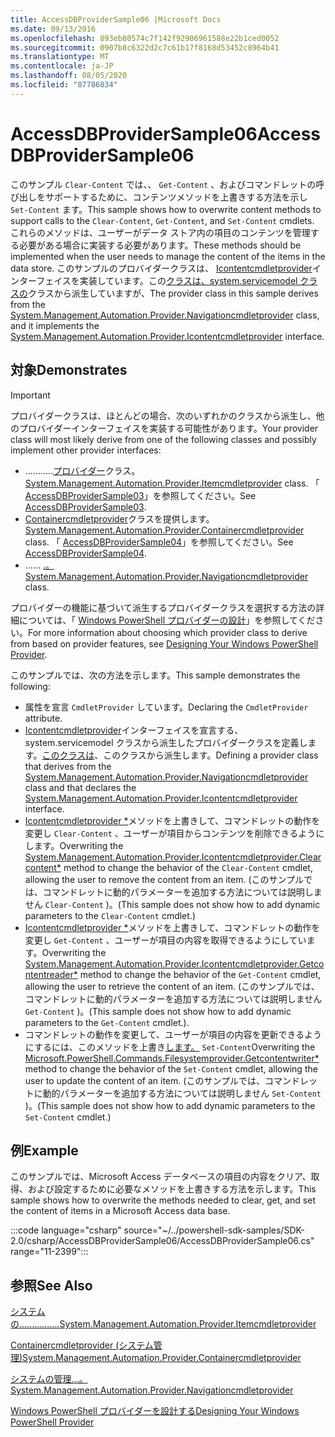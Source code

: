 ```yaml
---
title: AccessDBProviderSample06 |Microsoft Docs
ms.date: 09/13/2016
ms.openlocfilehash: 893eb80574c7f142f92906961588e22b1ced0052
ms.sourcegitcommit: 0907b8c6322d2c7c61b17f8168d53452c8964b41
ms.translationtype: MT
ms.contentlocale: ja-JP
ms.lasthandoff: 08/05/2020
ms.locfileid: "87786834"
---
```

# <a name="accessdbprovidersample06"></a><span data-ttu-id="af890-102">AccessDBProviderSample06</span><span class="sxs-lookup"><span data-stu-id="af890-102">AccessDBProviderSample06</span></span>

<span data-ttu-id="af890-103">このサンプル `Clear-Content` では、、 `Get-Content` 、およびコマンドレットの呼び出しをサポートするために、コンテンツメソッドを上書きする方法を示し `Set-Content` ます。</span><span class="sxs-lookup"><span data-stu-id="af890-103">This sample shows how to overwrite content methods to support calls to the `Clear-Content`, `Get-Content`, and `Set-Content` cmdlets.</span></span> <span data-ttu-id="af890-104">これらのメソッドは、ユーザーがデータ ストア内の項目のコンテンツを管理する必要がある場合に実装する必要があります。</span><span class="sxs-lookup"><span data-stu-id="af890-104">These methods should be implemented when the user needs to manage the content of the items in the data store.</span></span> <span data-ttu-id="af890-105">このサンプルのプロバイダークラスは、 [Icontentcmdletprovider](/dotnet/api/System.Management.Automation.Provider.IContentCmdletProvider)インターフェイスを実装しています。この[クラスは、system.servicemodel クラスの](/dotnet/api/System.Management.Automation.Provider.NavigationCmdletProvider)クラスから派生していますが、</span><span class="sxs-lookup"><span data-stu-id="af890-105">The provider class in this sample derives from the [System.Management.Automation.Provider.Navigationcmdletprovider](/dotnet/api/System.Management.Automation.Provider.NavigationCmdletProvider) class, and it implements the [System.Management.Automation.Provider.Icontentcmdletprovider](/dotnet/api/System.Management.Automation.Provider.IContentCmdletProvider) interface.</span></span>

## <a name="demonstrates"></a><span data-ttu-id="af890-106">対象</span><span class="sxs-lookup"><span data-stu-id="af890-106">Demonstrates</span></span>

> [!IMPORTANT]
> <span data-ttu-id="af890-107">プロバイダークラスは、ほとんどの場合、次のいずれかのクラスから派生し、他のプロバイダーインターフェイスを実装する可能性があります。</span><span class="sxs-lookup"><span data-stu-id="af890-107">Your provider class will most likely derive from one of the following classes and possibly implement other provider interfaces:</span></span>
>
> - <span data-ttu-id="af890-108">...........[プロバイダー](/dotnet/api/System.Management.Automation.Provider.ItemCmdletProvider)クラス。</span><span class="sxs-lookup"><span data-stu-id="af890-108">[System.Management.Automation.Provider.Itemcmdletprovider](/dotnet/api/System.Management.Automation.Provider.ItemCmdletProvider) class.</span></span> <span data-ttu-id="af890-109">「 [AccessDBProviderSample03](./accessdbprovidersample03.md)」を参照してください。</span><span class="sxs-lookup"><span data-stu-id="af890-109">See [AccessDBProviderSample03](./accessdbprovidersample03.md).</span></span>
> - <span data-ttu-id="af890-110">[Containercmdletprovider](/dotnet/api/System.Management.Automation.Provider.ContainerCmdletProvider)クラスを提供します。</span><span class="sxs-lookup"><span data-stu-id="af890-110">[System.Management.Automation.Provider.Containercmdletprovider](/dotnet/api/System.Management.Automation.Provider.ContainerCmdletProvider) class.</span></span> <span data-ttu-id="af890-111">「 [AccessDBProviderSample04](./accessdbprovidersample04.md)」を参照してください。</span><span class="sxs-lookup"><span data-stu-id="af890-111">See [AccessDBProviderSample04](./accessdbprovidersample04.md).</span></span>
> - <span data-ttu-id="af890-112">...... [.。](/dotnet/api/System.Management.Automation.Provider.NavigationCmdletProvider)</span><span class="sxs-lookup"><span data-stu-id="af890-112">[System.Management.Automation.Provider.Navigationcmdletprovider](/dotnet/api/System.Management.Automation.Provider.NavigationCmdletProvider) class.</span></span>
>
> <span data-ttu-id="af890-113">プロバイダーの機能に基づいて派生するプロバイダークラスを選択する方法の詳細については、「 [Windows PowerShell プロバイダーの設計](./provider-types.md)」を参照してください。</span><span class="sxs-lookup"><span data-stu-id="af890-113">For more information about choosing which provider class to derive from based on provider features, see [Designing Your Windows PowerShell Provider](./provider-types.md).</span></span>

<span data-ttu-id="af890-114">このサンプルでは、次の方法を示します。</span><span class="sxs-lookup"><span data-stu-id="af890-114">This sample demonstrates the following:</span></span>

- <span data-ttu-id="af890-115">属性を宣言 `CmdletProvider` しています。</span><span class="sxs-lookup"><span data-stu-id="af890-115">Declaring the `CmdletProvider` attribute.</span></span>
- <span data-ttu-id="af890-116">[Icontentcmdletprovider](/dotnet/api/System.Management.Automation.Provider.IContentCmdletProvider)インターフェイスを宣言する、system.servicemodel クラスから派生したプロバイダークラスを定義します。[このクラスは](/dotnet/api/System.Management.Automation.Provider.NavigationCmdletProvider)、このクラスから派生します。</span><span class="sxs-lookup"><span data-stu-id="af890-116">Defining a provider class that derives from the [System.Management.Automation.Provider.Navigationcmdletprovider](/dotnet/api/System.Management.Automation.Provider.NavigationCmdletProvider) class and that declares the [System.Management.Automation.Provider.Icontentcmdletprovider](/dotnet/api/System.Management.Automation.Provider.IContentCmdletProvider) interface.</span></span>
- <span data-ttu-id="af890-117">[Icontentcmdletprovider \*](/dotnet/api/System.Management.Automation.Provider.IContentCmdletProvider.ClearContent)メソッドを上書きして、コマンドレットの動作を変更し `Clear-Content` 、ユーザーが項目からコンテンツを削除できるようにします。</span><span class="sxs-lookup"><span data-stu-id="af890-117">Overwriting the [System.Management.Automation.Provider.Icontentcmdletprovider.Clearcontent\*](/dotnet/api/System.Management.Automation.Provider.IContentCmdletProvider.ClearContent) method to change the behavior of the `Clear-Content` cmdlet, allowing the user to remove the content from an item.</span></span> <span data-ttu-id="af890-118">(このサンプルでは、コマンドレットに動的パラメーターを追加する方法については説明しません `Clear-Content` )。</span><span class="sxs-lookup"><span data-stu-id="af890-118">(This sample does not show how to add dynamic parameters to the `Clear-Content` cmdlet.)</span></span>
- <span data-ttu-id="af890-119">[Icontentcmdletprovider \*](/dotnet/api/System.Management.Automation.Provider.IContentCmdletProvider.GetContentReader)メソッドを上書きして、コマンドレットの動作を変更し `Get-Content` 、ユーザーが項目の内容を取得できるようにしています。</span><span class="sxs-lookup"><span data-stu-id="af890-119">Overwriting the [System.Management.Automation.Provider.Icontentcmdletprovider.Getcontentreader\*](/dotnet/api/System.Management.Automation.Provider.IContentCmdletProvider.GetContentReader) method to change the behavior of the `Get-Content` cmdlet, allowing the user to retrieve the content of an item.</span></span> <span data-ttu-id="af890-120">(このサンプルでは、コマンドレットに動的パラメーターを追加する方法については説明しません `Get-Content` )。</span><span class="sxs-lookup"><span data-stu-id="af890-120">(This sample does not show how to add dynamic parameters to the `Get-Content` cmdlet.).</span></span>
- <span data-ttu-id="af890-121">コマンドレットの動作を変更して、ユーザーが項目の内容を更新できるようにするには、このメソッドを上書き[します。](/dotnet/api/Microsoft.PowerShell.Commands.FileSystemProvider.GetContentWriter) `Set-Content`</span><span class="sxs-lookup"><span data-stu-id="af890-121">Overwriting the [Microsoft.PowerShell.Commands.Filesystemprovider.Getcontentwriter\*](/dotnet/api/Microsoft.PowerShell.Commands.FileSystemProvider.GetContentWriter) method to change the behavior of the `Set-Content` cmdlet, allowing the user to update the content of an item.</span></span> <span data-ttu-id="af890-122">(このサンプルでは、コマンドレットに動的パラメーターを追加する方法については説明しません `Set-Content` )。</span><span class="sxs-lookup"><span data-stu-id="af890-122">(This sample does not show how to add dynamic parameters to the `Set-Content` cmdlet.)</span></span>

## <a name="example"></a><span data-ttu-id="af890-123">例</span><span class="sxs-lookup"><span data-stu-id="af890-123">Example</span></span>

<span data-ttu-id="af890-124">このサンプルでは、Microsoft Access データベースの項目の内容をクリア、取得、および設定するために必要なメソッドを上書きする方法を示します。</span><span class="sxs-lookup"><span data-stu-id="af890-124">This sample shows how to overwrite the methods needed to clear, get, and set the content of items in a Microsoft Access data base.</span></span>

:::code language="csharp" source="~/../powershell-sdk-samples/SDK-2.0/csharp/AccessDBProviderSample06/AccessDBProviderSample06.cs" range="11-2399":::

## <a name="see-also"></a><span data-ttu-id="af890-125">参照</span><span class="sxs-lookup"><span data-stu-id="af890-125">See Also</span></span>

[<span data-ttu-id="af890-126">システムの................</span><span class="sxs-lookup"><span data-stu-id="af890-126">System.Management.Automation.Provider.Itemcmdletprovider</span></span>](/dotnet/api/System.Management.Automation.Provider.ItemCmdletProvider)

[<span data-ttu-id="af890-127">Containercmdletprovider (システム管理)</span><span class="sxs-lookup"><span data-stu-id="af890-127">System.Management.Automation.Provider.Containercmdletprovider</span></span>](/dotnet/api/System.Management.Automation.Provider.ContainerCmdletProvider)

[<span data-ttu-id="af890-128">システムの管理...。</span><span class="sxs-lookup"><span data-stu-id="af890-128">System.Management.Automation.Provider.Navigationcmdletprovider</span></span>](/dotnet/api/System.Management.Automation.Provider.NavigationCmdletProvider)

[<span data-ttu-id="af890-129">Windows PowerShell プロバイダーを設計する</span><span class="sxs-lookup"><span data-stu-id="af890-129">Designing Your Windows PowerShell Provider</span></span>](./provider-types.md)
